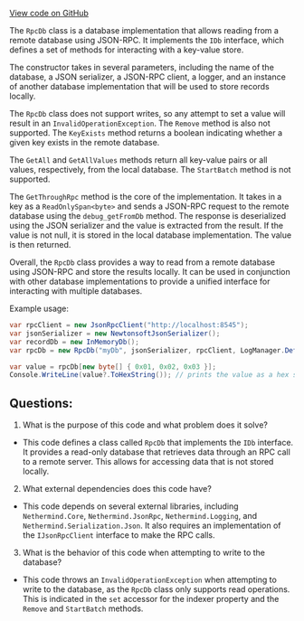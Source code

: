 [View code on GitHub](https://github.com/nethermindeth/nethermind/Nethermind.Db.Rpc/RpcDb.cs)

The `RpcDb` class is a database implementation that allows reading from a remote database using JSON-RPC. It implements the `IDb` interface, which defines a set of methods for interacting with a key-value store. 

The constructor takes in several parameters, including the name of the database, a JSON serializer, a JSON-RPC client, a logger, and an instance of another database implementation that will be used to store records locally. 

The `RpcDb` class does not support writes, so any attempt to set a value will result in an `InvalidOperationException`. The `Remove` method is also not supported. The `KeyExists` method returns a boolean indicating whether a given key exists in the remote database. 

The `GetAll` and `GetAllValues` methods return all key-value pairs or all values, respectively, from the local database. The `StartBatch` method is not supported. 

The `GetThroughRpc` method is the core of the implementation. It takes in a key as a `ReadOnlySpan<byte>` and sends a JSON-RPC request to the remote database using the `debug_getFromDb` method. The response is deserialized using the JSON serializer and the value is extracted from the result. If the value is not null, it is stored in the local database implementation. The value is then returned. 

Overall, the `RpcDb` class provides a way to read from a remote database using JSON-RPC and store the results locally. It can be used in conjunction with other database implementations to provide a unified interface for interacting with multiple databases. 

Example usage:

```csharp
var rpcClient = new JsonRpcClient("http://localhost:8545");
var jsonSerializer = new NewtonsoftJsonSerializer();
var recordDb = new InMemoryDb();
var rpcDb = new RpcDb("myDb", jsonSerializer, rpcClient, LogManager.Default, recordDb);

var value = rpcDb[new byte[] { 0x01, 0x02, 0x03 }];
Console.WriteLine(value?.ToHexString()); // prints the value as a hex string if it exists in the remote database
```
## Questions: 
 1. What is the purpose of this code and what problem does it solve?
- This code defines a class called `RpcDb` that implements the `IDb` interface. It provides a read-only database that retrieves data through an RPC call to a remote server. This allows for accessing data that is not stored locally.

2. What external dependencies does this code have?
- This code depends on several external libraries, including `Nethermind.Core`, `Nethermind.JsonRpc`, `Nethermind.Logging`, and `Nethermind.Serialization.Json`. It also requires an implementation of the `IJsonRpcClient` interface to make the RPC calls.

3. What is the behavior of this code when attempting to write to the database?
- This code throws an `InvalidOperationException` when attempting to write to the database, as the `RpcDb` class only supports read operations. This is indicated in the `set` accessor for the indexer property and the `Remove` and `StartBatch` methods.